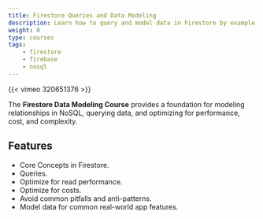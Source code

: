 ```yaml
---
title: Firestore Queries and Data Modeling
description: Learn how to query and model data in Firestore by example.
weight: 0
type: courses
tags: 
    - firestore
    - firebase
    - nosql
---
```


{{< vimeo 320651376 >}}


The **Firestore Data Modeling Course**  provides a foundation for modeling relationships in NoSQL, querying data, and optimizing for performance, cost, and complexity. 

## Features

- Core Concepts in Firestore.
- Queries.
- Optimize for read performance.
- Optimize for costs. 
- Avoid common pitfalls and anti-patterns.
- Model data for common real-world app features.


